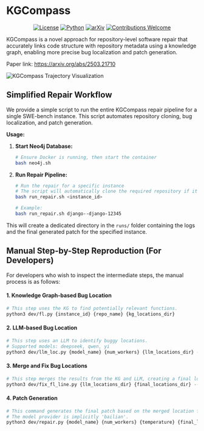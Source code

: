 # KGCompass
<div align="center">

[![License](https://img.shields.io/badge/License-MIT-blue.svg)](LICENSE)
[![Python](https://img.shields.io/badge/Python-3.12+-blue.svg)](https://www.python.org/)
[![arXiv](https://img.shields.io/badge/arXiv-2503.21710-b31b1b.svg)](https://arxiv.org/abs/2503.21710)
[![Contributions Welcome](https://img.shields.io/badge/contributions-welcome-brightgreen.svg?style=flat)](CONTRIBUTING.md)

</div>

KGCompass is a novel approach for repository-level software repair that accurately links code structure with repository metadata using a knowledge graph, enabling more precise bug localization and patch generation.

Paper link: https://arxiv.org/abs/2503.21710

![KGCompass Trajectory Visualization](https://gcdnb.pbrd.co/images/pXnwAe3e5YlQ.png?o=1)

## Simplified Repair Workflow

We provide a simple script to run the entire KGCompass repair pipeline for a single SWE-bench instance. This script automates repository cloning, bug localization, and patch generation.

**Usage:**

1.  **Start Neo4j Database:**
    ```bash
    # Ensure Docker is running, then start the container
    bash neo4j.sh
    ```

2.  **Run Repair Pipeline:**
    ```bash
    # Run the repair for a specific instance
    # The script will automatically clone the required repository if it's not found.
    bash run_repair.sh <instance_id>

    # Example:
    bash run_repair.sh django--django-12345
    ```

This will create a dedicated directory in the `runs/` folder containing the logs and the final generated patch for the specified instance.

## Manual Step-by-Step Reproduction (For Developers)

For developers who wish to inspect the intermediate steps, the manual process is as follows:

#### 1. Knowledge Graph-based Bug Location
```bash
# This step uses the KG to find potentially relevant functions.
python3 dev/fl.py {instance_id} {repo_name} {kg_locations_dir}
```

#### 2. LLM-based Bug Location
```bash
# This step uses an LLM to identify buggy locations.
# Supported models: deepseek, qwen, yi
python3 dev/llm_loc.py {model_name} {num_workers} {llm_locations_dir} --instance_id {instance_id}
```

#### 3. Merge and Fix Bug Locations
```bash
# This step merges the results from the KG and LLM, creating a final location file.
python3 dev/fix_fl_line.py {llm_locations_dir} {final_locations_dir} --instance_id {instance_id}
```

#### 4. Patch Generation
```bash
# This command generates the final patch based on the merged location file.
# The model provider is implicitly 'bailian'.
python3 dev/repair.py {model_name} {num_workers} {temperature} {final_locations_dir} {n_results} --instance_id {instance_id} --output_dir {patch_dir}
```
